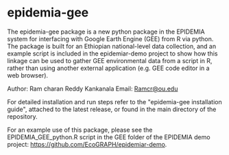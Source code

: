 # epidemia-gee

The epidemia-gee package is a new python package in the EPIDEMIA system for interfacing with Google Earth Engine (GEE) from R via python. The package is built for an Ethiopian national-level data collection, and an example script is included in the epidemiar-demo project to show how this linkage can be used to gather GEE environmental data from a script in R, rather than using another external application (e.g. GEE code editor in a web browser).

Author: Ram charan Reddy Kankanala
Email: Ramcr@ou.edu

For detailed installation and run steps refer to the "epidemia-gee installation guide", attached to the latest release, or found in the main directory of the repository.

For an example use of this package, please see the EPIDEMIA_GEE_python.R script in the GEE folder of the EPIDEMIA demo project:  https://github.com/EcoGRAPH/epidemiar-demo.

